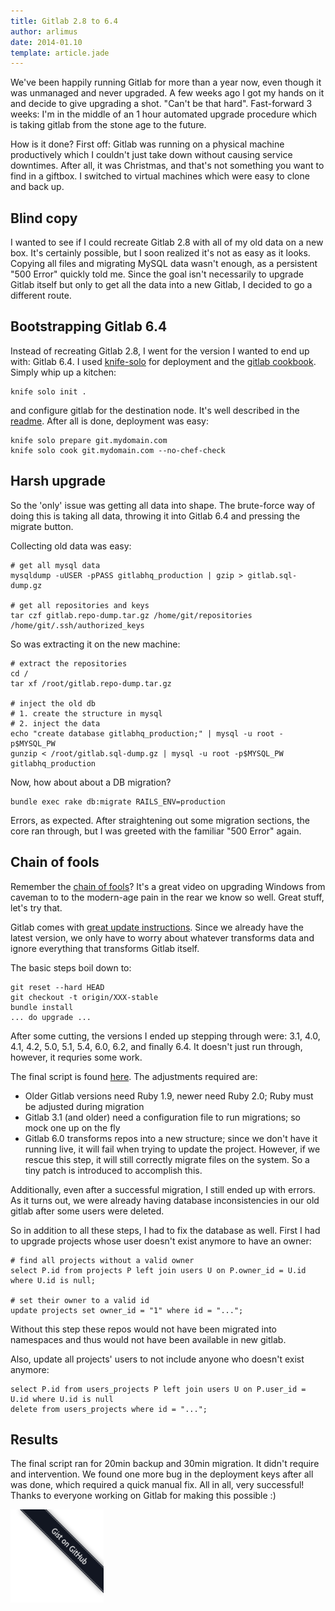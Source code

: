 ```yaml
---
title: Gitlab 2.8 to 6.4
author: arlimus
date: 2014-01.10
template: article.jade
---
```


We've been happily running Gitlab for more than a year now, even though it was unmanaged and never upgraded. A few weeks ago I got my hands on it and decide to give upgrading a shot. "Can't be that hard". Fast-forward 3 weeks: I'm in the middle of an 1 hour automated upgrade procedure which is taking gitlab from the stone age to the future.

<span class="more"></span>

How is it done? First off: Gitlab was running on a physical machine productively which I couldn't just take down without causing service downtimes. After all, it was Christmas, and that's not something you want to find in a giftbox. I switched to virtual machines which were easy to clone and back up.

## Blind copy

I wanted to see if I could recreate Gitlab 2.8 with all of my old data on a new box. It's certainly possible, but I soon realized it's not as easy as it looks. Copying all files and migrating MySQL data wasn't enough, as a persistent "500 Error" quickly told me. Since the goal isn't necessarily to upgrade Gitlab itself but only to get all the data into a new Gitlab, I decided to go a different route.

## Bootstrapping Gitlab 6.4

Instead of recreating Gitlab 2.8, I went for the version I wanted to end up with: Gitlab 6.4. I used [knife-solo](https://github.com/matschaffer/knife-solo) for deployment and the [gitlab cookbook](https://github.com/ogom/cookbook-gitlab). Simply whip up a kitchen:

    knife solo init .

and configure gitlab for the destination node. It's well described in the [readme](https://github.com/ogom/cookbook-gitlab/blob/master/README.md#usage). After all is done, deployment was easy:

    knife solo prepare git.mydomain.com
    knife solo cook git.mydomain.com --no-chef-check

## Harsh upgrade

So the 'only' issue was getting all data into shape. The brute-force way of doing this is taking all data, throwing it into Gitlab 6.4 and pressing the migrate button.

Collecting old data was easy:

    # get all mysql data
    mysqldump -uUSER -pPASS gitlabhq_production | gzip > gitlab.sql-dump.gz

    # get all repositories and keys
    tar czf gitlab.repo-dump.tar.gz /home/git/repositories /home/git/.ssh/authorized_keys

So was extracting it on the new machine:

    # extract the repositories
    cd /
    tar xf /root/gitlab.repo-dump.tar.gz

    # inject the old db
    # 1. create the structure in mysql
    # 2. inject the data
    echo "create database gitlabhq_production;" | mysql -u root -p$MYSQL_PW
    gunzip < /root/gitlab.sql-dump.gz | mysql -u root -p$MYSQL_PW gitlabhq_production

Now, how about about a DB migration?

    bundle exec rake db:migrate RAILS_ENV=production

Errors, as expected. After straightening out some migration sections, the core ran through, but I was greeted with the familiar "500 Error" again.

## Chain of fools

Remember the [chain of fools](http://www.youtube.com/watch?v=vPnehDhGa14)? It's a great video on upgrading Windows from caveman to to the modern-age  pain in the rear we know so well. Great stuff, let's try that.

Gitlab comes with [great update instructions](https://github.com/gitlabhq/gitlabhq/tree/master/doc/update). Since we already have the latest version, we only have to worry about whatever transforms data and ignore everything that transforms Gitlab itself.

The basic steps boil down to:

    git reset --hard HEAD
    git checkout -t origin/XXX-stable
    bundle install
    ... do upgrade ...

After some cutting, the versions I ended up stepping through were: 3.1, 4.0, 4.1, 4.2, 5.0, 5.1, 5.4, 6.0, 6.2, and finally 6.4. It doesn't just run through, however, it requries some work. 

The final script is found [here](https://gist.github.com/arlimus/8365108). The adjustments required are:

* Older Gitlab versions need Ruby 1.9, newer need Ruby 2.0; Ruby must be adjusted during migration
* Gitlab 3.1 (and older) need a configuration file to run migrations; so mock one up on the fly
* Gitlab 6.0 transforms repos into a new structure; since we don't have it running live, it will fail when trying to update the project. However, if we rescue this step, it will still correctly migrate files on the system. So a tiny patch is introduced to accomplish this.

Additionally, even after a successful migration, I still ended up with errors. As it turns out, we were already having database inconsistencies in our old gitlab after some users were deleted. 

So in addition to all these steps, I had to fix the database as well. First I had to upgrade projects whose user doesn't exist anymore to have an owner:

    # find all projects without a valid owner
    select P.id from projects P left join users U on P.owner_id = U.id where U.id is null;

    # set their owner to a valid id
    update projects set owner_id = "1" where id = "...";

Without this step these repos would not have been migrated into namespaces and thus would not have been available in new gitlab.

Also, update all projects' users to not include anyone who doesn't exist anymore:

    select P.id from users_projects P left join users U on P.user_id = U.id where U.id is null
    delete from users_projects where id = "...";


## Results

The final script ran for 20min backup and 30min migration. It didn't require and intervention. We found one more bug in the deployment keys after all was done, which required a quick manual fix. All in all, very successful! Thanks to everyone working on Gitlab for making this possible :)

<a href="https://gist.github.com/arlimus/8365108"><img id="gist-ribbon" src="/css/gistbanner.png" alt="Gist on GitHub"></a>
